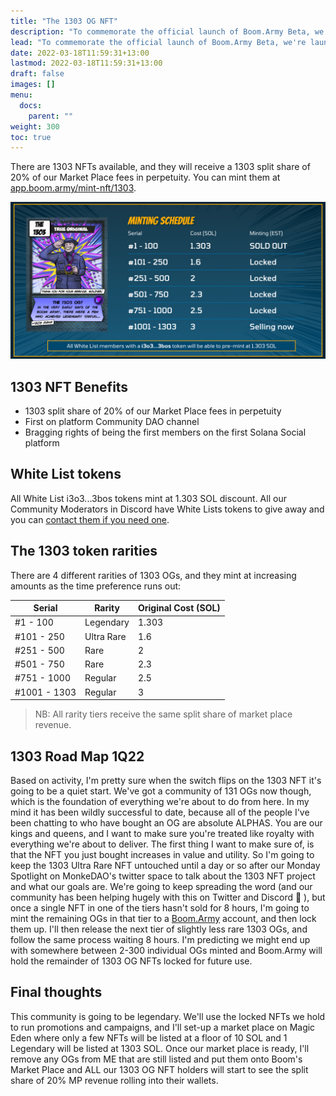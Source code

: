 ```yaml
---
title: "The 1303 OG NFT"
description: "To commemorate the official launch of Boom.Army Beta, we're launching 1303 OG NFTs for everyone who is early."
lead: "To commemorate the official launch of Boom.Army Beta, we're launching 1303 OG NFTs for everyone who is early."
date: 2022-03-18T11:59:31+13:00
lastmod: 2022-03-18T11:59:31+13:00
draft: false
images: []
menu:
  docs:
    parent: ""
weight: 300
toc: true
---
```


There are 1303 NFTs available, and they will receive a 1303 split share of 20% of our Market Place fees in perpetuity. You can mint them at [app.boom.army/mint-nft/1303](https://app.boom.army/mint-nft/1303).

![Boom mint](boom-mint.png)

## 1303 NFT Benefits

- 1303 split share of 20% of our Market Place fees in perpetuity
- First on platform Community DAO channel
- Bragging rights of being the first members on the first Solana Social platform

## White List tokens

All White List i3o3...3bos tokens mint at 1.303 SOL discount. All our Community Moderators in Discord have White Lists tokens to give away and you can [contact them if you need one](https://discord.gg/PmCNkDU5jJ).

## The 1303 token rarities

There are 4 different rarities of 1303 OGs, and they mint at increasing amounts as the time preference runs out:

| Serial       | Rarity     | Original Cost (SOL) |
| ------------ | ---------- | ------------------- |
| #1 - 100     | Legendary  | 1.303               |
| #101 - 250   | Ultra Rare | 1.6                 |
| #251 - 500   | Rare       | 2                   |
| #501 - 750   | Rare       | 2.3                 |
| #751 - 1000  | Regular    | 2.5                 |
| #1001 - 1303 | Regular    | 3                   |

> NB: All rarity tiers receive the same split share of market place revenue.

## 1303 Road Map 1Q22

Based on activity, I'm pretty sure when the switch flips on the 1303 NFT it's going to be a quiet start. We've got a community of 131 OGs now though, which is the foundation of everything we're about to do from here. In my mind it has been wildly successful to date, because all of the people I've been chatting to who have bought an OG are absolute ALPHAS. You are our kings and queens, and I want to make sure you're treated like royalty with everything we're about to deliver. The first thing I want to make sure of, is that the NFT you just bought increases in value and utility. So I'm going to keep the 1303 Ultra Rare NFT untouched until a day or so after our Monday Spotlight on MonkeDAO's twitter space to talk about the 1303 NFT project and what our goals are. We're going to keep spreading the word (and our community has been helping hugely with this on Twitter and Discord 🙏 ), but once a single NFT in one of the tiers hasn't sold for 8 hours, I'm going to mint the remaining OGs in that tier to a [Boom.Army](https:boom.army) account, and then lock them up. I'll then release the next tier of slightly less rare 1303 OGs, and follow the same process waiting 8 hours. I'm predicting we might end up with somewhere between 2-300 individual OGs minted and Boom.Army will hold the remainder of 1303 OG NFTs locked for future use. 

## Final thoughts

This community is going to be legendary. We'll use the locked NFTs we hold to run promotions and campaigns, and I'll set-up a market place on Magic Eden where only a few NFTs will be listed at a floor of 10 SOL and 1 Legendary will be listed at 1303 SOL. Once our market place is ready, I'll remove any OGs from ME that are still listed and put them onto Boom's Market Place and ALL our 1303 OG NFT holders will start to see the split share of 20% MP revenue rolling into their wallets.
